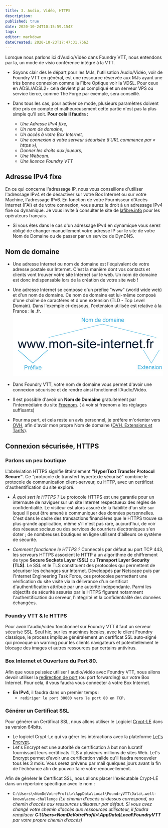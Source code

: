 ```yaml
---
title: 3. Audio, Vidéo, HTTPS
description: 
published: true
date: 2020-10-24T10:15:59.154Z
tags: 
editor: markdown
dateCreated: 2020-10-23T17:47:31.756Z
---
```


Lorsque nous parlons ici d'Audio/Vidéo dans Foundry VTT, nous entendons par la, un mode de visio conférence intégré à la VTT.
- Soyons clair dès le départ,pour les MJs, l'utilisation Audio/Vidéo, voir de Foundry VTT en général, est une ressource réservée aux MJs ayant une très bonne connexion comme la Fibre Optique voir la VDSL.
Pour ceux en ADSL/ADSL2+ cela devient plus compliqué et un serveur VPS ou service tierce, comme The Forge par exemple, sera conseillé.

- Dans tous les cas, pour activer ce mode, plusieurs paramètres doivent être pris en compte et malheureusement cette partie n'est pas la plus simple qu'il soit. 
**Pour cela il faudra :**
	- *Une Adresse IPv4 fixe,*
	- *Un nom de domaine,*
	- *Un accès à votre Box Internet,*
	- *Une connexion à votre serveur sécurisée (l’URL commence par « http**s** »),*
	- *Donner les droits aux joueurs,*
	- *Une Webcam.*
	- *Une licence Foundry VTT*

## Adresse IPv4 fixe
En ce qui concerne l'adressage IP, nous vous conseillons d'utiliser l'adressage IPv4 et de désactiver sur votre Box Internet ou sur votre Machine, l'adressage IPv6.
En fonction de votre Fournisseur d'Accès Internet (FAI) et de votre connexion, vous aurez le droit à un adressage IPv4 fixe ou dynamique. Je vous invite à consulter le site de [lafibre.info](https://lafibre.info/dyndns/les-ip-fixes-ou-dynamiques-des-operateurs-francais/) pour les opérateurs français.
- Si vous êtes dans le cas d'un adressage IPv4 en dynamique vous serez obligé de changer manuellement votre adresse IP sur le site de votre Nom de Domaine ou de passer par un service de DynDNS.

## Nom de domaine
- Une adresse Internet ou nom de domaine est l'équivalent de votre adresse postale sur Internet. C'est la manière dont vos contacts et clients vont trouver votre site Internet sur le web. Un nom de domaine est donc indispensable lors de la création de votre site web !

- Une adresse Internet se compose d'un préfixe "www" (world wide web) et d'un nom de domaine. Ce nom de domaine est lui-même composé d'une chaîne de caractères et d'une extension (TLD - Top Level Domain). Dans l'exemple ci-dessous, l'extension utilisée est relative à la France : le .fr.
![nom-de-domaine.jpg](/setup/winstall/nom-de-domaine.jpg)

- Dans Foundry VTT, votre nom de domaine vous permet d'avoir une connexion sécurisée et de rendre ainsi fonctionnel l'Audio/Vidéo.

- Il est possible d'avoir un **Nom de Domaine** gratuitement par l'intermédiaire du site [Freenom](https://www.freenom.com/fr/index.html?lang=fr). ( à voir si freenom a les réglages suffisants)
- Pour ma part, et cela reste un avis personnel, je préfère m'orienter vers [OVH](https://www.ovh.com/fr/domaines/), afin d'avoir mon propre Nom de domaine ([OVH, Extensions et Tarifs](https://www.ovh.com/fr/domaines/tarifs/)).

## Connexion sécurisée, HTTPS
### Parlons un peu boutique
L'abréviation HTTPS signifie littéralement **"HyperText Transfer Protocol Secure"**. Ce "protocole de transfert hypertexte sécurisé" combine le protocole de communication client-serveur, ou HTTP, avec un certificat d'authentification du site exploré.

- *À quoi sert le HTTPS ?*
Le protocole HTTPS est une garantie pour un internaute de naviguer sur un site Internet respectueux des règles de confidentialité. Le visiteur est alors assuré de la fiabilité d'un site sur lequel il peut être amené à communiquer des données personnelles. C'est dans le cadre des transactions financières que le HTTPS trouve sa plus grande application, même s'il n'est pas rare, aujourd'hui, de voir des réseaux sociaux ou des services de courriers électroniques s'en doter ; de nombreuses boutiques en ligne utilisent d'ailleurs ce système de sécurité.

- *Comment fonctionne le HTTPS ?*
Connectés par défaut au port TCP 443, les serveurs HTTPS associent le HTTP à un algorithme de chiffrement de type **Secure Sockets Layer (SSL)** ou **Transport Layer Security (TLS)**. Le SSL et le TLS constituent des protocoles qui permettent de sécuriser les échanges sur Internet. Développés par Netscape puis par l'Internet Engineering Task Force, ces protocoles permettent une vérification du site visité via la délivrance d'un certificat d'authentification attribué par une autorité indépendante. Parmi les objectifs de sécurité assurés par le HTTPS figurent notamment l'authentification du serveur, l'intégrité et la confidentialité des données échangées.

### Foundry VTT & le HTTPS
Pour avoir l'audio/vidéo fonctionnel sur Foundry VTT il faut un serveur sécurisé SSL.
Seul hic, sur les machines locales, avec le client Foundry classique, le process implique généralement un certificat SSL auto-signé qui provoque un warning pour les clients navigateurs et potentiellement le blocage des images et autres ressources par certains antivirus.

### Box Internet et Ouverture du Port 80.
Afin que vous puissiez utiliser l'audio/vidéo avec Foundry VTT, nous allons devoir utiliser la [redirection de port](https://fr.wikipedia.org/wiki/Redirection_de_port) (ou port forwarding) sur votre Box Internet.
Pour cela, il vous faudra vous connecter à votre Box Internet.
- **En IPv4**, il faudra dans un premier temps :
	- `rediriger le port 30000 vers le port 80 en TCP.`

### Générer un Certificat SSL
Pour générer un Certificat SSL, nous allons utiliser le Logiciel [Crypt-LE](https://github.com/do-know/Crypt-LE/releases) dans sa version 64bits.
- Le logiciel Crypt-Le qui va gérer les intéractions avec la plateforme [Let's Encrypt](https://letsencrypt.org/fr/). 
- Let's Encrypt est une autorité de certification à but non lucratif fournissant leurs certificats TLS à plusieurs millions de sites Web. Let's Encrypt permet d'avoir une certification valide qu'il faudra renouveler tous les 3 mois. Vous serez prévenu par mail quelques jours avant la fin de l'échéance afin de pouvoir faire votre renouvellement.

Afin de générer le Certificat SSL, nous allons placer l'exécutable Crypt-LE dans un répertoire spécifique avec le nom :
- `C:\Users\<NomDeVotreProfil>\AppData\Local\FoundryVTT\Data\.well-known\acme-challenge`
*(Le chemin d'accès ci-dessus correspond, au chemin d'accès aux ressources utilisateur par défaut. Si vous avez changé votre chemin d'accès aux ressources utilisateur, il faudra remplacer **C:\Users\<NomDeVotreProfil>\AppData\Local\FoundryVTT** par votre propre chemin d'accès)*




